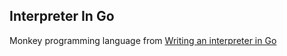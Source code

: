 ## Interpreter In Go 

Monkey programming language from [Writing an interpreter in Go](https://interpreterbook.com)
